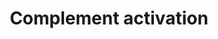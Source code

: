 ---
annotations:
- id: PW:0000503
  parent: regulatory pathway
  type: Pathway Ontology
  value: classical complement pathway
authors:
- Nsalomonis
- MaintBot
- Khanspers
- Michiel
- Christine Chichester
- Mkutmon
- AlexanderPico
- Egonw
- Eweitz
description: 'The complement system is a biochemical cascade that helps, or complements,
  the ability of antibodies to clear pathogens from an organism. It is part of the
  immune system called the innate immune system that is not adaptable and does not
  change over the course of an individual''s lifetime. However, it can be recruited
  and brought into action by the adaptive immune system. The Classical pathway of
  activation of the complement system is a group of blood proteins that mediate the
  specific antibody response. [source: Wikipedia]  The Classical pathway begins with
  circulating C1Q binding to an antigen on the surface of a pathogen, which goes on
  to active and recruit 2 copies of each C1R and C1S, forming a C1 complex. The activated
  C1 complex cleaves C2 and C4. Activated cleavage products C2A and C4B combine to
  form  C3 convertase, which cleaves C3. The cleavage product C3B joins the complex
  to form C5 convertase, which cleaves C5. The cleavage product C5B joins C6, C7,
  C8 and multiple copies of C9 to form the Membrane Attack Complex, which forms a
  channel for water to flood into the target cell, leading to osmotic lysis. The Decay
  accelerating factor (DAF) inhibits C3 convertase.  The Lectin pathway involves mannose-binding
  lectin (MBL) binding the surface of the pathogen instead of C1Q. MBL-associated
  serine proteases MASP1 and MASP1 can cleave C2 and C4 in place of the C1 complex,
  leading to the formation of C3 convertase and the subsequent cascade.  The Alternative
  pathway relies on the spontaneous hydrolysis of C3 and the cleavage of factor B
  (CFB) by factor D (CFD), which form an alternative C3 convertase stabilized by factor
  P (CFP). Additional copies of the cleavage product C3B are recruited to the complex,
  resulting in an alternative C5 convertase, which cleaves C5 and contributes C5B
  to the formation of the Membrane Attack Complex.  Proteins on this pathway have
  targeted assays available via the [https://assays.cancer.gov/available_assays?wp_id=WP545
  CPTAC Assay Portal]'
last-edited: 2021-05-14
organisms:
- Homo sapiens
redirect_from:
- /index.php/Pathway:WP545
- /instance/WP545
- /instance/WP545_rr116815
revision: r116815
schema-jsonld:
- '@context': https://schema.org/
  '@id': https://wikipathways.github.io/pathways/WP545.html
  '@type': Dataset
  creator:
    '@type': Organization
    name: WikiPathways
  description: 'The complement system is a biochemical cascade that helps, or complements,
    the ability of antibodies to clear pathogens from an organism. It is part of the
    immune system called the innate immune system that is not adaptable and does not
    change over the course of an individual''s lifetime. However, it can be recruited
    and brought into action by the adaptive immune system. The Classical pathway of
    activation of the complement system is a group of blood proteins that mediate
    the specific antibody response. [source: Wikipedia]  The Classical pathway begins
    with circulating C1Q binding to an antigen on the surface of a pathogen, which
    goes on to active and recruit 2 copies of each C1R and C1S, forming a C1 complex.
    The activated C1 complex cleaves C2 and C4. Activated cleavage products C2A and
    C4B combine to form  C3 convertase, which cleaves C3. The cleavage product C3B
    joins the complex to form C5 convertase, which cleaves C5. The cleavage product
    C5B joins C6, C7, C8 and multiple copies of C9 to form the Membrane Attack Complex,
    which forms a channel for water to flood into the target cell, leading to osmotic
    lysis. The Decay accelerating factor (DAF) inhibits C3 convertase.  The Lectin
    pathway involves mannose-binding lectin (MBL) binding the surface of the pathogen
    instead of C1Q. MBL-associated serine proteases MASP1 and MASP1 can cleave C2
    and C4 in place of the C1 complex, leading to the formation of C3 convertase and
    the subsequent cascade.  The Alternative pathway relies on the spontaneous hydrolysis
    of C3 and the cleavage of factor B (CFB) by factor D (CFD), which form an alternative
    C3 convertase stabilized by factor P (CFP). Additional copies of the cleavage
    product C3B are recruited to the complex, resulting in an alternative C5 convertase,
    which cleaves C5 and contributes C5B to the formation of the Membrane Attack Complex.  Proteins
    on this pathway have targeted assays available via the [https://assays.cancer.gov/available_assays?wp_id=WP545
    CPTAC Assay Portal]'
  keywords:
  - C1QA
  - C1QB
  - C1QG
  - C1R
  - C1S
  - C2
  - C2A
  - C3
  - C3B
  - C4A
  - C4B
  - C5
  - C5B
  - C6
  - C7
  - C8A
  - C8B
  - C8G
  - C9
  - CFB
  - CFBb
  - CFD
  - CFP
  - DAF
  - H2O
  - MASP1
  - MASP2
  license: CC0
  name: Complement activation
seo: CreativeWork
title: Complement activation
wpid: WP545
---